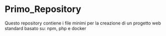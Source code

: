 # Primo_Repository
Questo repository contiene i file minimi per la creazione di un progetto web standard basato su: npm, php e docker
